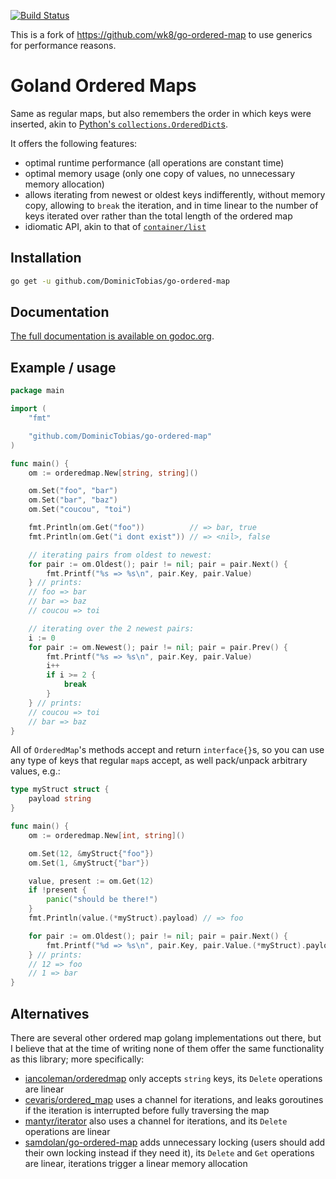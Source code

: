 [![Build Status](https://travis-ci.org/wk8/go-ordered-map.svg?branch=master)](https://travis-ci.org/wk8/go-ordered-map)

This is a fork of https://github.com/wk8/go-ordered-map to use generics for performance reasons.

# Goland Ordered Maps

Same as regular maps, but also remembers the order in which keys were inserted, akin to [Python's `collections.OrderedDict`s](https://docs.python.org/3.7/library/collections.html#ordereddict-objects).

It offers the following features:

- optimal runtime performance (all operations are constant time)
- optimal memory usage (only one copy of values, no unnecessary memory allocation)
- allows iterating from newest or oldest keys indifferently, without memory copy, allowing to `break` the iteration, and in time linear to the number of keys iterated over rather than the total length of the ordered map
- idiomatic API, akin to that of [`container/list`](https://golang.org/pkg/container/list)

## Installation

```bash
go get -u github.com/DominicTobias/go-ordered-map
```

## Documentation

[The full documentation is available on godoc.org](https://godoc.org/github.com/DominicTobias/go-ordered-map).

## Example / usage

```go
package main

import (
	"fmt"

	"github.com/DominicTobias/go-ordered-map"
)

func main() {
	om := orderedmap.New[string, string]()

	om.Set("foo", "bar")
	om.Set("bar", "baz")
	om.Set("coucou", "toi")

	fmt.Println(om.Get("foo"))          // => bar, true
	fmt.Println(om.Get("i dont exist")) // => <nil>, false

	// iterating pairs from oldest to newest:
	for pair := om.Oldest(); pair != nil; pair = pair.Next() {
		fmt.Printf("%s => %s\n", pair.Key, pair.Value)
	} // prints:
	// foo => bar
	// bar => baz
	// coucou => toi

	// iterating over the 2 newest pairs:
	i := 0
	for pair := om.Newest(); pair != nil; pair = pair.Prev() {
		fmt.Printf("%s => %s\n", pair.Key, pair.Value)
		i++
		if i >= 2 {
			break
		}
	} // prints:
	// coucou => toi
	// bar => baz
}
```

All of `OrderedMap`'s methods accept and return `interface{}`s, so you can use any type of keys that regular `map`s accept, as well pack/unpack arbitrary values, e.g.:

```go
type myStruct struct {
	payload string
}

func main() {
	om := orderedmap.New[int, string]()

	om.Set(12, &myStruct{"foo"})
	om.Set(1, &myStruct{"bar"})

	value, present := om.Get(12)
	if !present {
		panic("should be there!")
	}
	fmt.Println(value.(*myStruct).payload) // => foo

	for pair := om.Oldest(); pair != nil; pair = pair.Next() {
		fmt.Printf("%d => %s\n", pair.Key, pair.Value.(*myStruct).payload)
	} // prints:
	// 12 => foo
	// 1 => bar
}
```

## Alternatives

There are several other ordered map golang implementations out there, but I believe that at the time of writing none of them offer the same functionality as this library; more specifically:

- [iancoleman/orderedmap](https://github.com/iancoleman/orderedmap) only accepts `string` keys, its `Delete` operations are linear
- [cevaris/ordered_map](https://github.com/cevaris/ordered_map) uses a channel for iterations, and leaks goroutines if the iteration is interrupted before fully traversing the map
- [mantyr/iterator](https://github.com/mantyr/iterator) also uses a channel for iterations, and its `Delete` operations are linear
- [samdolan/go-ordered-map](https://github.com/samdolan/go-ordered-map) adds unnecessary locking (users should add their own locking instead if they need it), its `Delete` and `Get` operations are linear, iterations trigger a linear memory allocation
